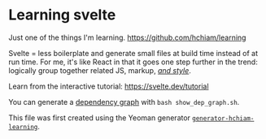 # Learning svelte

Just one of the things I'm learning. <https://github.com/hchiam/learning>

Svelte = less boilerplate and generate small files at build time instead of at run time. For me, it's like React in that it goes one step further in the trend: logically group together related JS, markup, [_and style_](https://css-tricks.com/what-i-like-about-writing-styles-with-svelte).

Learn from the interactive tutorial: <https://svelte.dev/tutorial>

You can generate a [dependency graph](https://github.com/hchiam/learning-dependency-cruiser) with `bash show_dep_graph.sh`.

This file was first created using the Yeoman generator [`generator-hchiam-learning`](https://www.npmjs.com/package/generator-hchiam-learning).
